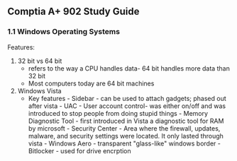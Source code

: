 ## Comptia A+ 902 Study Guide

### 1.1 Windows Operating Systems 

Features: 
1. 32 bit vs 64 bit 
    - refers to the way a CPU handles data- 64 bit handles more data than 32 bit
    - Most computers today are 64 bit machines
2. Windows Vista  
   * Key features
           - Sidebar - can be used to attach gadgets; phased out after vista
           - UAC - User account control- was either on/off and was introduced to stop people from doing stupid things
           - Memory Diagnostic Tool - first introduced in Vista a diagnostic tool for RAM by microsoft
           - Security Center - Area where the firewall, updates, malware, and security settings were located. It only lasted through vista
           - Windows Aero - transparent "glass-like" windows border
           - Bitlocker - used for drive encrption 
 
